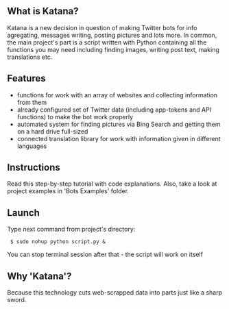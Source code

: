 What is Katana?
---------------
Katana is a new decision in question of making Twitter bots for info agregating, messages writing, posting pictures and lots more. In common, the main project's part is a script written with Python containing all the functions you may need including finding images, writing post text, making translations etc.

Features
--------
- functions for work with an array of websites and collecting information from them
- already configured set of Twitter data (including app-tokens and API functions) to make the bot work properly
- automated system for finding pictures via Bing Search and getting them on a hard drive full-sized
- connected translation library for work with information given in different languages

Instructions
------------
Read this step-by-step tutorial with code explanations. Also, take a look at project examples in 'Bots Examples' folder. 

Launch
------
Type next command from project's directory:

 <code> $ sudo nohup python script.py &</code>

You can stop terminal session after that - the script will work on itself

Why 'Katana'?
-------------
Because this technology cuts web-scrapped data into parts just like a sharp sword.


